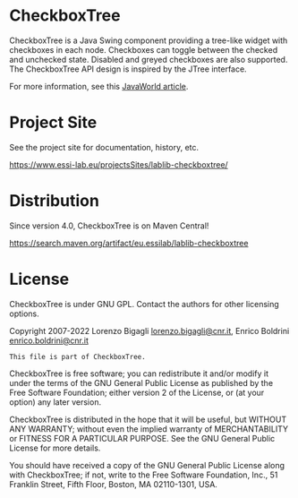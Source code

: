 # CheckboxTree
CheckboxTree is a Java Swing component providing a tree-like widget with checkboxes in each node. Checkboxes can toggle between the checked and unchecked state. Disabled and greyed checkboxes are also supported. The CheckboxTree API design is inspired by the JTree interface.

For more information, see this <a href="https://www.infoworld.com/article/2077762/swing-based-tree-layouts-with-checkboxtree.html">JavaWorld article</a>.
<!-- previously http://www.javaworld.com/javaworld/jw-09-2007/jw-09-checkboxtree.html -->

# Project Site

See the project site for documentation, history, etc.

https://www.essi-lab.eu/projectsSites/lablib-checkboxtree/

# Distribution

Since version 4.0, CheckboxTree is on Maven Central!

https://search.maven.org/artifact/eu.essilab/lablib-checkboxtree

# License

CheckboxTree is under GNU GPL. Contact the authors for other licensing options.

Copyright 2007-2022 Lorenzo Bigagli <lorenzo.bigagli@cnr.it>, Enrico Boldrini <enrico.boldrini@cnr.it>

    This file is part of CheckboxTree.

CheckboxTree is free software; you can redistribute it and/or modify it under
 the terms of the GNU General Public License as published by the Free Software
  Foundation; either version 2 of the License, or (at your option) any later version.

CheckboxTree is distributed in the hope that it will be useful, but WITHOUT
 ANY WARRANTY; without even the implied warranty of MERCHANTABILITY or FITNESS
  FOR A PARTICULAR PURPOSE. See the GNU General Public License for more details.
  
You should have received a copy of the GNU General Public License along with
 CheckboxTree; if not, write to the Free Software Foundation, Inc., 51 
 Franklin Street, Fifth Floor, Boston, MA 02110-1301, USA.
 
